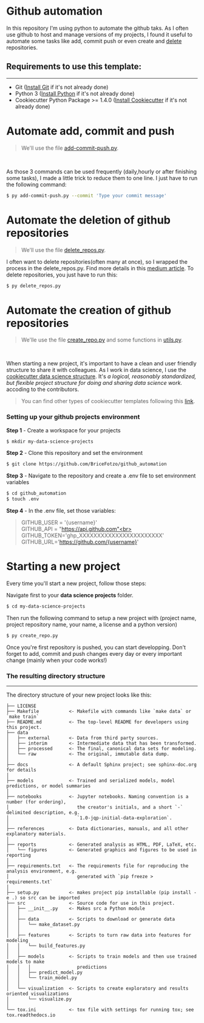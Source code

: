 # Github automation

In this repository I'm using python to automate the github taks. As I often use github to host and manage versions of my projects, I found it useful to automate some tasks like add, commit push or even create and [delete](https://bricefotzo.medium.com/how-to-delete-many-git-repositories-at-once-fe4e9ed61751) repositories. 

## Requirements to use this template:
-----------
 - Git ([Install Git](https://git-scm.com/downloads) if it's not already done)
 - Python 3 ([Install Python](https://www.python.org/downloads/) if it's not already done)
 - Cookiecutter Python Package >= 1.4.0 ([Install Cookiecutter](http://cookiecutter.readthedocs.org/en/latest/installation.html) if it's not already done)  

# Automate add, commit and push 
> We'll use the file [add-commit-push.py](https://github.com/BriceFotzo/github_automation/blob/master/add-commit-push.py). 
<br>

As those 3 commands can be used frequently (daily,hourly or after finishing some tasks), I made a little trick to reduce them to one line. 
I just have to run the following command:
``` bash
$ py add-commit-push.py --commit 'Type your commit message'
```
# Automate the deletion of github repositories 
> We'll use the file [delete_repos.py](https://github.com/BriceFotzo/github_automation/blob/master/delete_repos.py). <br>

I often want to delete repositories(often many at once), so I wrapped the process in the delete_repos.py. Find more details in this [medium article](https://bricefotzo.medium.com/how-to-delete-many-git-repositories-at-once-fe4e9ed61751).
To delete repositories, you just have to run this:
``` bash
$ py delete_repos.py
```
# Automate the creation of github repositories
> We'lle use the file [create_repo.py](https://github.com/BriceFotzo/github_automation/blob/master/create_repo.py) and some functions in [utils.py](https://github.com/BriceFotzo/github_automation/blob/master/utils.py).
<br>

When starting a new project, it's important to have a clean and user friendly structure to share it with colleagues. As I work in data science, I use the [cookiecutter data science structure](https://drivendata.github.io/cookiecutter-data-science/). It's _a logical, reasonably standardized, but flexible project structure for doing and sharing data science work._ accoding to the contributors.

>You can find other types of cookiecutter templates following this [link](https://github.com/topics/cookiecutter-template).

### Setting up your github projects environment

**Step 1** - Create a workspace for your projects
``` bash
$ mkdir my-data-science-projects
```
**Step 2** - Clone this repository and set the environment
``` bash
$ git clone https://github.com/BriceFotzo/github_automation
```
**Step 3** - Navigate to the repository and create a .env file to set environment variables
``` bash
$ cd github_automation
$ touch .env
```
**Step 4** - In the .env file, set those variables:

>GITHUB_USER = '{username}' <br>
>GITHUB_API = "https://api.github.com"<br>
>GITHUB_TOKEN='ghp_XXXXXXXXXXXXXXXXXXXXXXX'<br>
>GITHUB_URL='https://github.com/{username}'

# Starting a new project 

Every time you'll start a new project, follow those steps:

Navigate first to your **data science projects** folder.
``` bash
$ cd my-data-science-projects
```

Then run the following command to setup a new project with (project name, project repository name, your name, a license and a python version)
``` bash
$ py create_repo.py
```
Once you're first repository is pushed, you can start developping.
Don't forget to add, commit and push changes every day or every important change (mainly when your code works!)

### The resulting directory structure
------------

The directory structure of your new project looks like this: 

```
├── LICENSE
├── Makefile           <- Makefile with commands like `make data` or `make train`
├── README.md          <- The top-level README for developers using this project.
├── data
│   ├── external       <- Data from third party sources.
│   ├── interim        <- Intermediate data that has been transformed.
│   ├── processed      <- The final, canonical data sets for modeling.
│   └── raw            <- The original, immutable data dump.
│
├── docs               <- A default Sphinx project; see sphinx-doc.org for details
│
├── models             <- Trained and serialized models, model predictions, or model summaries
│
├── notebooks          <- Jupyter notebooks. Naming convention is a number (for ordering),
│                         the creator's initials, and a short `-` delimited description, e.g.
│                         `1.0-jqp-initial-data-exploration`.
│
├── references         <- Data dictionaries, manuals, and all other explanatory materials.
│
├── reports            <- Generated analysis as HTML, PDF, LaTeX, etc.
│   └── figures        <- Generated graphics and figures to be used in reporting
│
├── requirements.txt   <- The requirements file for reproducing the analysis environment, e.g.
│                         generated with `pip freeze > requirements.txt`
│
├── setup.py           <- makes project pip installable (pip install -e .) so src can be imported
├── src                <- Source code for use in this project.
│   ├── __init__.py    <- Makes src a Python module
│   │
│   ├── data           <- Scripts to download or generate data
│   │   └── make_dataset.py
│   │
│   ├── features       <- Scripts to turn raw data into features for modeling
│   │   └── build_features.py
│   │
│   ├── models         <- Scripts to train models and then use trained models to make
│   │   │                 predictions
│   │   ├── predict_model.py
│   │   └── train_model.py
│   │
│   └── visualization  <- Scripts to create exploratory and results oriented visualizations
│       └── visualize.py
│
└── tox.ini            <- tox file with settings for running tox; see tox.readthedocs.io
```



